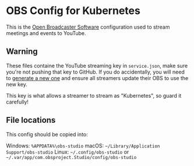 # OBS Config for Kubernetes

This is the [Open Broadcaster Software](https://obsproject.com/) configuration used to stream meetings and events to YouTube.

## Warning

These files containe the YouTube streaming key in `service.json`, make sure you're not pushing that key to GitHub. If you do accidentally, you will need to [generate a new one](https://support.google.com/youtube/answer/2853818) and ensure all streamers update their OBS to use the new key. 

This key is what allows a streamer to stream as "Kubernetes", so guard it carefully!

## File locations

This config should be copied into: 

Windows: `%APPDATA%\obs-studio`
macOS: `~/Library/Application Support/obs-studio`
Linux: `~/.config/obs-studio` or `~/.var/app/com.obsproject.Studio/config/obs-studio`
